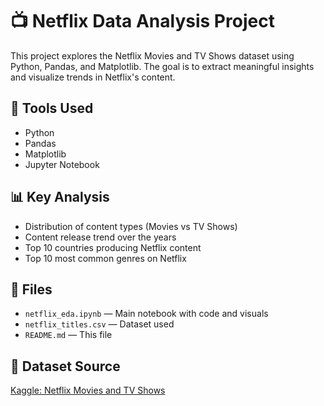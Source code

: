 # 📺 Netflix Data Analysis Project

This project explores the Netflix Movies and TV Shows dataset using Python, Pandas, and Matplotlib. The goal is to extract meaningful insights and visualize trends in Netflix's content.

## 🔧 Tools Used
- Python
- Pandas
- Matplotlib
- Jupyter Notebook

## 📊 Key Analysis
- Distribution of content types (Movies vs TV Shows)
- Content release trend over the years
- Top 10 countries producing Netflix content
- Top 10 most common genres on Netflix

## 📂 Files
- `netflix_eda.ipynb` — Main notebook with code and visuals
- `netflix_titles.csv` — Dataset used
- `README.md` — This file

## 📌 Dataset Source
[Kaggle: Netflix Movies and TV Shows](https://www.kaggle.com/datasets/shivamb/netflix-shows)
